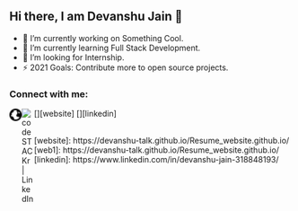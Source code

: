 ## Hi there, I am Devanshu Jain 👋

- 🔭 I’m currently working on Something Cool.
- 🌱 I’m currently learning Full Stack Development.
- 🤔 I’m looking for Internship.
- ⚡ 2021 Goals: Contribute more to open source projects.

### Connect with me:

[<img align="left" alt="codeSTACKr.com" width="22px" src="https://raw.githubusercontent.com/iconic/open-iconic/master/svg/globe.svg" />][website]
[<img align="left" alt="codeSTACKr | LinkedIn" width="22px" src="https://cdn.jsdelivr.net/npm/simple-icons@v3/icons/linkedin.svg" />][linkedin]

<br />
[website]: https://devanshu-talk.github.io/Resume_website.github.io/
[web1]: https://devanshu-talk.github.io/Resume_website.github.io/
[linkedin]: https://www.linkedin.com/in/devanshu-jain-318848193/
